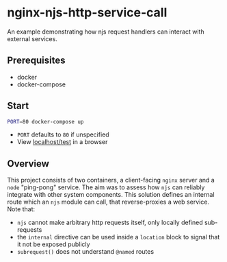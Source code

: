 # nginx-njs-http-service-call

An example demonstrating how njs request handlers can interact with external services.

## Prerequisites

-   docker
-   docker-compose

## Start

```sh
PORT=80 docker-compose up
```

-   `PORT` defaults to `80` if unspecified
-   View [localhost/test](http://localhost/test) in a browser

## Overview

This project consists of two containers, a client-facing `nginx` server and 
a `node` "ping-pong" service. The aim was to assess how `njs` can reliably 
integrate with other system components. This solution defines an internal 
route which an `njs` module can call, that reverse-proxies a web service. 
Note that:

-   `njs` cannot make arbitrary http requests itself, only locally defined 
    sub-requests
-   the `internal` directive can be used inside a `location` block to 
    signal that it not be exposed publicly
-   `subrequest()` does not understand `@named` routes

